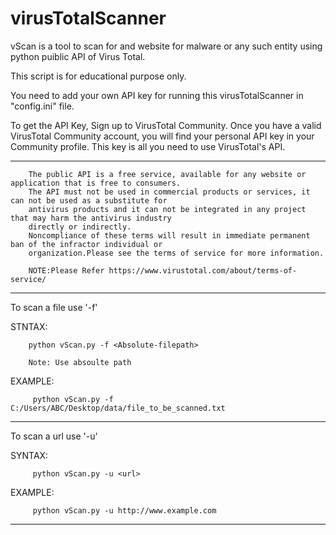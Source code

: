 # virusTotalScanner

vScan is a tool to scan for and website for malware or any such entity using python puiblic API of Virus Total.

This script is for educational purpose only.

You need to add your own API key for running this virusTotalScanner in "config.ini" file.

To get the API Key, Sign up to VirusTotal Community. Once you have a valid VirusTotal Community account,
you will find your personal API key in your Community profile. This key is all you need to use VirusTotal's API.

_____________________________________________________________________________________________________________

        The public API is a free service, available for any website or application that is free to consumers. 
        The API must not be used in commercial products or services, it can not be used as a substitute for
        antivirus products and it can not be integrated in any project that may harm the antivirus industry     
        directly or indirectly. 
        Noncompliance of these terms will result in immediate permanent ban of the infractor individual or
        organization.Please see the terms of service for more information.
        
        NOTE:Please Refer https://www.virustotal.com/about/terms-of-service/
_____________________________________________________________________________________________________________

To scan a file use '-f'

STNTAX:

        python vScan.py -f <Absolute-filepath>
        
        Note: Use absoulte path

EXAMPLE:

         python vScan.py -f C:/Users/ABC/Desktop/data/file_to_be_scanned.txt

_____________________________________________________________________________________________________________
To scan a url use '-u'

SYNTAX:

         python vScan.py -u <url>

EXAMPLE:

         python vScan.py -u http://www.example.com

_____________________________________________________________________________________________________________
